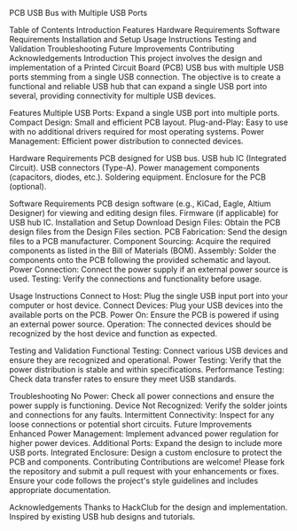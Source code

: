 PCB USB Bus with Multiple USB Ports

Table of Contents
Introduction
Features
Hardware Requirements
Software Requirements
Installation and Setup
Usage Instructions
Testing and Validation
Troubleshooting
Future Improvements
Contributing
Acknowledgements
Introduction
This project involves the design and implementation of a Printed Circuit Board (PCB) USB bus with multiple USB ports stemming from a single USB connection. The objective is to create a functional and reliable USB hub that can expand a single USB port into several, providing connectivity for multiple USB devices.

Features
Multiple USB Ports: Expand a single USB port into multiple ports.
Compact Design: Small and efficient PCB layout.
Plug-and-Play: Easy to use with no additional drivers required for most operating systems.
Power Management: Efficient power distribution to connected devices.

Hardware Requirements
PCB designed for USB bus.
USB hub IC (Integrated Circuit).
USB connectors (Type-A).
Power management components (capacitors, diodes, etc.).
Soldering equipment.
Enclosure for the PCB (optional).

Software Requirements
PCB design software (e.g., KiCad, Eagle, Altium Designer) for viewing and editing design files.
Firmware (if applicable) for USB hub IC.
Installation and Setup
Download Design Files: Obtain the PCB design files from the Design Files section.
PCB Fabrication: Send the design files to a PCB manufacturer.
Component Sourcing: Acquire the required components as listed in the Bill of Materials (BOM).
Assembly: Solder the components onto the PCB following the provided schematic and layout.
Power Connection: Connect the power supply if an external power source is used.
Testing: Verify the connections and functionality before usage.

Usage Instructions
Connect to Host: Plug the single USB input port into your computer or host device.
Connect Devices: Plug your USB devices into the available ports on the PCB.
Power On: Ensure the PCB is powered if using an external power source.
Operation: The connected devices should be recognized by the host device and function as expected.

Testing and Validation
Functional Testing: Connect various USB devices and ensure they are recognized and operational.
Power Testing: Verify that the power distribution is stable and within specifications.
Performance Testing: Check data transfer rates to ensure they meet USB standards.

Troubleshooting
No Power: Check all power connections and ensure the power supply is functioning.
Device Not Recognized: Verify the solder joints and connections for any faults.
Intermittent Connectivity: Inspect for any loose connections or potential short circuits.
Future Improvements
Enhanced Power Management: Implement advanced power regulation for higher power devices.
Additional Ports: Expand the design to include more USB ports.
Integrated Enclosure: Design a custom enclosure to protect the PCB and components.
Contributing
Contributions are welcome! Please fork the repository and submit a pull request with your enhancements or fixes. Ensure your code follows the project's style guidelines and includes appropriate documentation.

Acknowledgements
Thanks to HackClub for the design and implementation.
Inspired by existing USB hub designs and tutorials.

